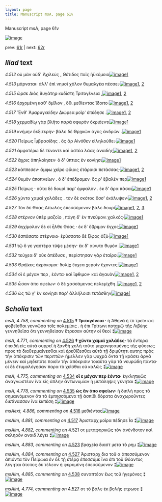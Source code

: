 ```yaml
---
layout: page
title: Manuscript msA, page 61v
---
```


Manuscript msA, page 61v

[![image](http://www.homermultitext.org/iipsrv?OBJ=IIP,1.0&FIF=/project/homer/pyramidal/deepzoom/hmt/vaimg/2017a/VA061VN_0563.tif&WID=100&CVT=JPEG)](http://www.homermultitext.org/ict2/?urn=urn:cite2:hmt:vaimg.2017a:VA061VN_0563)

prev:  [61r](../61r) | next:  [62r](../62r)

## *Iliad* text

*4.512* <a id="4.512"/> οὐ μὰν οὐδ' Ἀχιλεὺς , Θέτιδος παῖς ἠϋκόμοιο[![image](http://www.homermultitext.org/iipsrv?OBJ=IIP,1.0&FIF=/project/homer/pyramidal/deepzoom/hmt/vaimg/2017a/VA061VN_0563.tif&RGN=0.4545,0.2307,0.4044,0.0285&WID=1000&CVT=JPEG)](http://www.homermultitext.org/ict2/?urn=urn:cite2:hmt:vaimg.2017a:VA061VN_0563@0.4545,0.2307,0.4044,0.0285)[1](#msA_4.784)

*4.513* <a id="4.513"/> μάρναται· ἀλλ' ἐπὶ νηυσὶ χόλον θυμαλγέα πέσσει·[![image](http://www.homermultitext.org/iipsrv?OBJ=IIP,1.0&FIF=/project/homer/pyramidal/deepzoom/hmt/vaimg/2017a/VA061VN_0563.tif&RGN=0.4555,0.2524,0.4044,0.0285&WID=1000&CVT=JPEG)](http://www.homermultitext.org/ict2/?urn=urn:cite2:hmt:vaimg.2017a:VA061VN_0563@0.4555,0.2524,0.4044,0.0285)[1](#msA_4.784), [2](#msAim_4.880)

*4.515* <a id="4.515"/> ῶρσε Διὸς θυγάτηρ κυδίστη Τριτογένεια ,[![image](http://www.homermultitext.org/iipsrv?OBJ=IIP,1.0&FIF=/project/homer/pyramidal/deepzoom/hmt/vaimg/2017a/VA061VN_0563.tif&RGN=0.4615,0.287,0.3544,0.0308&WID=1000&CVT=JPEG)](http://www.homermultitext.org/ict2/?urn=urn:cite2:hmt:vaimg.2017a:VA061VN_0563@0.4615,0.287,0.3544,0.0308)[1](#msA_4.758), [2](#msA_4.784)

*4.516* <a id="4.516"/> ἐρχομένη καθ' ὅμῑλον , ὅθι μεθίεντας ἴ̈δοιτο·[![image](http://www.homermultitext.org/iipsrv?OBJ=IIP,1.0&FIF=/project/homer/pyramidal/deepzoom/hmt/vaimg/2017a/VA061VN_0563.tif&RGN=0.4665,0.3058,0.3844,0.0308&WID=1000&CVT=JPEG)](http://www.homermultitext.org/ict2/?urn=urn:cite2:hmt:vaimg.2017a:VA061VN_0563@0.4665,0.3058,0.3844,0.0308)[1](#msA_4.784), [2](#msAext_4.886)

*4.517* <a id="4.517"/> Ἔνθ' Ἀμαρυγκείδην Διώρεα μοῖρ' ἐπέδησε .[![image](http://www.homermultitext.org/iipsrv?OBJ=IIP,1.0&FIF=/project/homer/pyramidal/deepzoom/hmt/vaimg/2017a/VA061VN_0563.tif&RGN=0.4655,0.3238,0.3724,0.0308&WID=1000&CVT=JPEG)](http://www.homermultitext.org/ict2/?urn=urn:cite2:hmt:vaimg.2017a:VA061VN_0563@0.4655,0.3238,0.3724,0.0308)[1](#msAim_4.881), [2](#msA_4.784)

*4.518* <a id="4.518"/> χερμαδίῳ γὰρ βλῆτο παρὰ σφυρὸν ὀκριόεντι[![image](http://www.homermultitext.org/iipsrv?OBJ=IIP,1.0&FIF=/project/homer/pyramidal/deepzoom/hmt/vaimg/2017a/VA061VN_0563.tif&RGN=0.4595,0.3441,0.3944,0.0285&WID=1000&CVT=JPEG)](http://www.homermultitext.org/ict2/?urn=urn:cite2:hmt:vaimg.2017a:VA061VN_0563@0.4595,0.3441,0.3944,0.0285)[1](#msA_4.784)

*4.519* <a id="4.519"/> κνήμην δεξιτερήν· βάλε δὲ Θρῃκῶν ἀγὸς ἀνδρῶν .[![image](http://www.homermultitext.org/iipsrv?OBJ=IIP,1.0&FIF=/project/homer/pyramidal/deepzoom/hmt/vaimg/2017a/VA061VN_0563.tif&RGN=0.4675,0.3621,0.4144,0.0301&WID=1000&CVT=JPEG)](http://www.homermultitext.org/ict2/?urn=urn:cite2:hmt:vaimg.2017a:VA061VN_0563@0.4675,0.3621,0.4144,0.0301)[1](#msA_4.784)

*4.520* <a id="4.520"/> Πείρως Ϊμβρασίδης . ὃς ἂρ Αἰνόθεν εἰληλούθει·[![image](http://www.homermultitext.org/iipsrv?OBJ=IIP,1.0&FIF=/project/homer/pyramidal/deepzoom/hmt/vaimg/2017a/VA061VN_0563.tif&RGN=0.4635,0.3817,0.4044,0.0301&WID=1000&CVT=JPEG)](http://www.homermultitext.org/ict2/?urn=urn:cite2:hmt:vaimg.2017a:VA061VN_0563@0.4635,0.3817,0.4044,0.0301)[1](#msA_4.784)

*4.521* <a id="4.521"/> ἀμφοτέρω δὲ τένοντε καὶ ὀστέα λᾶας ἀναιδὴς[![image](http://www.homermultitext.org/iipsrv?OBJ=IIP,1.0&FIF=/project/homer/pyramidal/deepzoom/hmt/vaimg/2017a/VA061VN_0563.tif&RGN=0.4565,0.3989,0.4084,0.0331&WID=1000&CVT=JPEG)](http://www.homermultitext.org/ict2/?urn=urn:cite2:hmt:vaimg.2017a:VA061VN_0563@0.4565,0.3989,0.4084,0.0331)[1](#msA_4.784), [2](#msAim_4.882)

*4.522* <a id="4.522"/> ἄχρις ἀπηλοίησεν· ὁ δ' ὕπτιος ἐν κονίῃσι[![image](http://www.homermultitext.org/iipsrv?OBJ=IIP,1.0&FIF=/project/homer/pyramidal/deepzoom/hmt/vaimg/2017a/VA061VN_0563.tif&RGN=0.4635,0.4185,0.3864,0.0331&WID=1000&CVT=JPEG)](http://www.homermultitext.org/ict2/?urn=urn:cite2:hmt:vaimg.2017a:VA061VN_0563@0.4635,0.4185,0.3864,0.0331)[1](#msA_4.784)

*4.523* <a id="4.523"/> κάππεσεν· ἄμφω χεῖρε φίλοις ἑτάροισι πετάσσας·[![image](http://www.homermultitext.org/iipsrv?OBJ=IIP,1.0&FIF=/project/homer/pyramidal/deepzoom/hmt/vaimg/2017a/VA061VN_0563.tif&RGN=0.4665,0.4335,0.4144,0.0361&WID=1000&CVT=JPEG)](http://www.homermultitext.org/ict2/?urn=urn:cite2:hmt:vaimg.2017a:VA061VN_0563@0.4665,0.4335,0.4144,0.0361)[1](#msA_4.784), [2](#msAim_4.883)

*4.524* <a id="4.524"/> θυμὸν ἀποπνείων . ὁ δ' ἐπέδραμεν· ὅς ρ' ἔβαλέν περ[![image](http://www.homermultitext.org/iipsrv?OBJ=IIP,1.0&FIF=/project/homer/pyramidal/deepzoom/hmt/vaimg/2017a/VA061VN_0563.tif&RGN=0.4635,0.4523,0.4224,0.0361&WID=1000&CVT=JPEG)](http://www.homermultitext.org/ict2/?urn=urn:cite2:hmt:vaimg.2017a:VA061VN_0563@0.4635,0.4523,0.4224,0.0361)[1](#msA_4.784)

*4.525* <a id="4.525"/> Πείρως · οῦτα δὲ δουρὶ παρ' ὀμφαλὸν . ἐκ δ' ἄρα πᾶσαι[![image](http://www.homermultitext.org/iipsrv?OBJ=IIP,1.0&FIF=/project/homer/pyramidal/deepzoom/hmt/vaimg/2017a/VA061VN_0563.tif&RGN=0.4605,0.4718,0.4274,0.0331&WID=1000&CVT=JPEG)](http://www.homermultitext.org/ict2/?urn=urn:cite2:hmt:vaimg.2017a:VA061VN_0563@0.4605,0.4718,0.4274,0.0331)[1](#msA_4.784)

*4.526* <a id="4.526"/> χύντο χαμαὶ χολάδες . τὸν δὲ σκότος ὄσσ' ἐκάλυψεν·[![image](http://www.homermultitext.org/iipsrv?OBJ=IIP,1.0&FIF=/project/homer/pyramidal/deepzoom/hmt/vaimg/2017a/VA061VN_0563.tif&RGN=0.4595,0.4884,0.4364,0.0398&WID=1000&CVT=JPEG)](http://www.homermultitext.org/ict2/?urn=urn:cite2:hmt:vaimg.2017a:VA061VN_0563@0.4595,0.4884,0.4364,0.0398)[1](#msA_4.784), [2](#msA_4.771)

*4.527* <a id="4.527"/> Τὸν δὲ Θόας Αἰτωλὸς ἐπεσσύμενον βάλε δουρὶ[![image](http://www.homermultitext.org/iipsrv?OBJ=IIP,1.0&FIF=/project/homer/pyramidal/deepzoom/hmt/vaimg/2017a/VA061VN_0563.tif&RGN=0.4595,0.5086,0.4114,0.0346&WID=1000&CVT=JPEG)](http://www.homermultitext.org/ict2/?urn=urn:cite2:hmt:vaimg.2017a:VA061VN_0563@0.4595,0.5086,0.4114,0.0346)[1](#msAint_4.774), [2](#msA_4.784), [3](#msAim_4.884)

*4.528* <a id="4.528"/> στέρνον ὑπὲρ μαζοῖο , πάγη δ' ἐν πνεύμονι χαλκός·[![image](http://www.homermultitext.org/iipsrv?OBJ=IIP,1.0&FIF=/project/homer/pyramidal/deepzoom/hmt/vaimg/2017a/VA061VN_0563.tif&RGN=0.4715,0.5244,0.4254,0.0391&WID=1000&CVT=JPEG)](http://www.homermultitext.org/ict2/?urn=urn:cite2:hmt:vaimg.2017a:VA061VN_0563@0.4715,0.5244,0.4254,0.0391)[1](#msA_4.784)

*4.529* <a id="4.529"/> ἀγχίμολον δέ οἱ ἦλθε Θόας · ἐκ δ' ὄβριμον ἔγχος[![image](http://www.homermultitext.org/iipsrv?OBJ=IIP,1.0&FIF=/project/homer/pyramidal/deepzoom/hmt/vaimg/2017a/VA061VN_0563.tif&RGN=0.4675,0.5447,0.4164,0.0391&WID=1000&CVT=JPEG)](http://www.homermultitext.org/ict2/?urn=urn:cite2:hmt:vaimg.2017a:VA061VN_0563@0.4675,0.5447,0.4164,0.0391)[1](#msA_4.784)

*4.530* <a id="4.530"/> ἐσπάσατο στέρνοιο· ἐρύσσατο δὲ ξίφος ὀξὺ·[![image](http://www.homermultitext.org/iipsrv?OBJ=IIP,1.0&FIF=/project/homer/pyramidal/deepzoom/hmt/vaimg/2017a/VA061VN_0563.tif&RGN=0.4695,0.5635,0.3854,0.0353&WID=1000&CVT=JPEG)](http://www.homermultitext.org/ict2/?urn=urn:cite2:hmt:vaimg.2017a:VA061VN_0563@0.4695,0.5635,0.3854,0.0353)[1](#msA_4.784)

*4.531* <a id="4.531"/> τῷ ὅ γε γαστέρα τύψε μέσην· ἐκ δ' αίνυτο θυμὸν .[![image](http://www.homermultitext.org/iipsrv?OBJ=IIP,1.0&FIF=/project/homer/pyramidal/deepzoom/hmt/vaimg/2017a/VA061VN_0563.tif&RGN=0.4665,0.5838,0.4144,0.0353&WID=1000&CVT=JPEG)](http://www.homermultitext.org/ict2/?urn=urn:cite2:hmt:vaimg.2017a:VA061VN_0563@0.4665,0.5838,0.4144,0.0353)[1](#msA_4.784)

*4.532* <a id="4.532"/> τεύχεα δ' οὐκ ἀπέδυσε , περίστησαν γὰρ ἑταῖροι[![image](http://www.homermultitext.org/iipsrv?OBJ=IIP,1.0&FIF=/project/homer/pyramidal/deepzoom/hmt/vaimg/2017a/VA061VN_0563.tif&RGN=0.4675,0.6026,0.4124,0.0391&WID=1000&CVT=JPEG)](http://www.homermultitext.org/ict2/?urn=urn:cite2:hmt:vaimg.2017a:VA061VN_0563@0.4675,0.6026,0.4124,0.0391)[1](#msA_4.784)

*4.533* <a id="4.533"/> Θρήϊκες ἀκρόκομοι· δολὶχ ἔγχεα χερσὶν ἔχοντες·[![image](http://www.homermultitext.org/iipsrv?OBJ=IIP,1.0&FIF=/project/homer/pyramidal/deepzoom/hmt/vaimg/2017a/VA061VN_0563.tif&RGN=0.4705,0.6221,0.4144,0.0383&WID=1000&CVT=JPEG)](http://www.homermultitext.org/ict2/?urn=urn:cite2:hmt:vaimg.2017a:VA061VN_0563@0.4705,0.6221,0.4144,0.0383)[1](#msA_4.784)

*4.534* <a id="4.534"/> οἵ ἑ μέγαν περ , ἐόντα· καὶ ἴφθιμον· καὶ ἀγαυὸν[![image](http://www.homermultitext.org/iipsrv?OBJ=IIP,1.0&FIF=/project/homer/pyramidal/deepzoom/hmt/vaimg/2017a/VA061VN_0563.tif&RGN=0.4715,0.6401,0.4084,0.0353&WID=1000&CVT=JPEG)](http://www.homermultitext.org/ict2/?urn=urn:cite2:hmt:vaimg.2017a:VA061VN_0563@0.4715,0.6401,0.4084,0.0353)[1](#msA_4.784), [2](#msA_4.775)

*4.535* <a id="4.535"/> ὦσαν ἀπο σφείων· ὁ δὲ χασσάμενος πελεμίχθη .[![image](http://www.homermultitext.org/iipsrv?OBJ=IIP,1.0&FIF=/project/homer/pyramidal/deepzoom/hmt/vaimg/2017a/VA061VN_0563.tif&RGN=0.4575,0.6582,0.4394,0.0361&WID=1000&CVT=JPEG)](http://www.homermultitext.org/ict2/?urn=urn:cite2:hmt:vaimg.2017a:VA061VN_0563@0.4575,0.6582,0.4394,0.0361)[1](#msA_4.784), [2](#msA_4.778)

*4.536* <a id="4.536"/> ὡς τώ γ' ἐν κονίῃσι παρ' ἀλλήλοισι τετάσθην[![image](http://www.homermultitext.org/iipsrv?OBJ=IIP,1.0&FIF=/project/homer/pyramidal/deepzoom/hmt/vaimg/2017a/VA061VN_0563.tif&RGN=0.4645,0.6792,0.3944,0.0361&WID=1000&CVT=JPEG)](http://www.homermultitext.org/ict2/?urn=urn:cite2:hmt:vaimg.2017a:VA061VN_0563@0.4645,0.6792,0.3944,0.0361)[1](#msA_4.784)

## *Scholia* text

*msA, 4.758, commenting on* [4.515](#4.515)  <a id="msA_4.758"/> **‡ Τριτογένεια ·** ἡ Ἀθηνᾶ ἡ τὸ τρεῖν καὶ φοβεῖσθαι γεννῶσα τοῖς πολεμίοις . ἡ ἐπι Τρίτωνι ποταμῷ τῆς Λιβύης γεννηθεῖσα ὅτι γεννηθεὶσαν ἔτρεσαν αὐτην οἱ θεοί ⁑[![image](http://www.homermultitext.org/iipsrv?OBJ=IIP,1.0&FIF=/project/homer/pyramidal/deepzoom/hmt/vaimg/2017a/VA061VN_0563.tif&RGN=0.20781135,0.12641770,0.66543847,0.03900415&WID=1000&CVT=JPEG)](http://www.homermultitext.org/ict2/?urn=urn:cite2:hmt:vaimg.2017a:VA061VN_0563@0.20781135,0.12641770,0.66543847,0.03900415)

*msA, 4.771, commenting on* [4.526](#4.526)  <a id="msA_4.771"/> **‡ χῦντο χαμαὶ χολάδες·** τὰ ἔντερα ἐπειδὴ εἰς αὐτὰ συρρεῖ ἡ ξανθὴ χολὴ τοῦτο μηχανησαμένης τῆς φύσεως προς τὸ διαθερμαίνεσθαι καὶ ἐρεθίζεσθαι αὐτὰ τῇ δριμύτητι αυτης πρὸς τὴν ἀπόκρισιν τῶν περιττῶν· ἤμελλεν γὰρ ψυχρὰ ὄντα τῇ κράσει ἀργὰ μένειν καὶ μηδεπότε ποιεῖν τὴν ἀπόκρισιν τοιαῦτα γὰρ τὰ νευρώδη πάντα· οἱ δὲ ἐτυμολόγησαν παρα τὸ χεῖσθαι οὐ καλῶς ⁑[![image](http://www.homermultitext.org/iipsrv?OBJ=IIP,1.0&FIF=/project/homer/pyramidal/deepzoom/hmt/vaimg/2017a/VA061VN_0563.tif&RGN=0.19123066,0.51065007,0.20928519,0.13720609&WID=1000&CVT=JPEG)](http://www.homermultitext.org/ict2/?urn=urn:cite2:hmt:vaimg.2017a:VA061VN_0563@0.19123066,0.51065007,0.20928519,0.13720609)

*msA, 4.775, commenting on* [4.534](#4.534)  <a id="msA_4.775"/> **οἵ ε μέγαν περ ἐόντα·** ἐγκλητικῶς ἀναγνωστέον ἵνα εἰς ἁπλην ἀντωνυμίαν ἡ μετάληψις γένηται ⁑[![image](http://www.homermultitext.org/iipsrv?OBJ=IIP,1.0&FIF=/project/homer/pyramidal/deepzoom/hmt/vaimg/2017a/VA061VN_0563.tif&RGN=0.19896831,0.64370678,0.20228445,0.04287690&WID=1000&CVT=JPEG)](http://www.homermultitext.org/ict2/?urn=urn:cite2:hmt:vaimg.2017a:VA061VN_0563@0.19896831,0.64370678,0.20228445,0.04287690)

*msA, 4.778, commenting on* [4.535](#4.535)  <a id="msA_4.778"/> **ὠς ἂν ἀπο σφείων·** ἡ διπλὴ προς τὸ σημαινόμενον ὅτι τὰ ἐμπησσόμενα τῇ ἀσπίδι δόρατα ἀναχωροῦντες διετίνασσον ἵνα ἐκπέση ⁑[![image](http://www.homermultitext.org/iipsrv?OBJ=IIP,1.0&FIF=/project/homer/pyramidal/deepzoom/hmt/vaimg/2017a/VA061VN_0563.tif&RGN=0.20560059,0.68215768,0.20965365,0.05975104&WID=1000&CVT=JPEG)](http://www.homermultitext.org/ict2/?urn=urn:cite2:hmt:vaimg.2017a:VA061VN_0563@0.20560059,0.68215768,0.20965365,0.05975104)

*msAext, 4.886, commenting on* [4.516](#4.516)  <a id="msAext_4.886"/> μεθιέντας[![image](http://www.homermultitext.org/iipsrv?OBJ=IIP,1.0&FIF=/project/homer/pyramidal/deepzoom/hmt/vaimg/2017a/VA061VN_0563.tif&RGN=0.14240973,0.32406639,0.04753132,0.01341632&WID=1000&CVT=JPEG)](http://www.homermultitext.org/ict2/?urn=urn:cite2:hmt:vaimg.2017a:VA061VN_0563@0.14240973,0.32406639,0.04753132,0.01341632)

*msAim, 4.881, commenting on* [4.517](#4.517)  <a id="msAim_4.881"/> Ἀρισταρχ μοῖρα πέδησε Ϊα ⁑[![image](http://www.homermultitext.org/iipsrv?OBJ=IIP,1.0&FIF=/project/homer/pyramidal/deepzoom/hmt/vaimg/2017a/VA061VN_0563.tif&RGN=0.41083272,0.33360996,0.05895357,0.02655602&WID=1000&CVT=JPEG)](http://www.homermultitext.org/ict2/?urn=urn:cite2:hmt:vaimg.2017a:VA061VN_0563@0.41083272,0.33360996,0.05895357,0.02655602)

*msAim, 4.882, commenting on* [4.521](#4.521)  <a id="msAim_4.882"/> οτ μεταφορικῶς τὸν ἀνένδοτον καὶ σκληρὸν αναιδ λέγει ⁑[![image](http://www.homermultitext.org/iipsrv?OBJ=IIP,1.0&FIF=/project/homer/pyramidal/deepzoom/hmt/vaimg/2017a/VA061VN_0563.tif&RGN=0.39904200,0.41134163,0.06226971,0.04287690&WID=1000&CVT=JPEG)](http://www.homermultitext.org/ict2/?urn=urn:cite2:hmt:vaimg.2017a:VA061VN_0563@0.39904200,0.41134163,0.06226971,0.04287690)

*msAim, 4.883, commenting on* [4.523](#4.523)  <a id="msAim_4.883"/> βραχεῖα διαστ μετα τὸ ρημ ⁑[![image](http://www.homermultitext.org/iipsrv?OBJ=IIP,1.0&FIF=/project/homer/pyramidal/deepzoom/hmt/vaimg/2017a/VA061VN_0563.tif&RGN=0.40272660,0.45228216,0.05858511,0.02793914&WID=1000&CVT=JPEG)](http://www.homermultitext.org/ict2/?urn=urn:cite2:hmt:vaimg.2017a:VA061VN_0563@0.40272660,0.45228216,0.05858511,0.02793914)

*msAim, 4.884, commenting on* [4.527](#4.527)  <a id="msAim_4.884"/> Ἀρισταρχ δια τοῦ α ἀπεσσύμενον ἀπιόντα τὸν Πείρωια ἐν δὲ τῇ ἑτέρᾳ ἑπεσσύμε ἵνα ἐπι τοῦ Θόαντος λέγηται ἄτοπος δὲ τέλεον ἡ φερομένη ἐπεσσύμενον ⁑[![image](http://www.homermultitext.org/iipsrv?OBJ=IIP,1.0&FIF=/project/homer/pyramidal/deepzoom/hmt/vaimg/2017a/VA061VN_0563.tif&RGN=0.40493736,0.52392808,0.06300663,0.09322268&WID=1000&CVT=JPEG)](http://www.homermultitext.org/ict2/?urn=urn:cite2:hmt:vaimg.2017a:VA061VN_0563@0.40493736,0.52392808,0.06300663,0.09322268)

*msAim, 4.885, commenting on* [4.538](#4.538)  <a id="msAim_4.885"/> συναπτέον ἕως τοῦ ἡγεμόνες ⁑[![image](http://www.homermultitext.org/iipsrv?OBJ=IIP,1.0&FIF=/project/homer/pyramidal/deepzoom/hmt/vaimg/2017a/VA061VN_0563.tif&RGN=0.42704495,0.69488243,0.04126750,0.03264177&WID=1000&CVT=JPEG)](http://www.homermultitext.org/ict2/?urn=urn:cite2:hmt:vaimg.2017a:VA061VN_0563@0.42704495,0.69488243,0.04126750,0.03264177)

*msAint, 4.774, commenting on* [4.527](#4.527)  <a id="msAint_4.774"/> οτ τὸ βάλε ἐκ βολῆς ετρωσε ⁑[![image](http://www.homermultitext.org/iipsrv?OBJ=IIP,1.0&FIF=/project/homer/pyramidal/deepzoom/hmt/vaimg/2017a/VA061VN_0563.tif&RGN=0.86477524,0.51244813,0.02763449,0.01811895&WID=1000&CVT=JPEG)](http://www.homermultitext.org/ict2/?urn=urn:cite2:hmt:vaimg.2017a:VA061VN_0563@0.86477524,0.51244813,0.02763449,0.01811895)